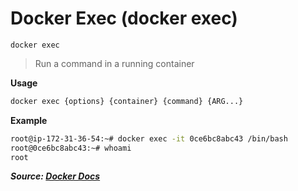 # Docker Exec (docker exec)

`docker exec`

> Run a command in a running container

**Usage**

```bash
docker exec {options} {container} {command} {ARG...}
```

**Example**

```bash
root@ip-172-31-36-54:~# docker exec -it 0ce6bc8abc43 /bin/bash
root@0ce6bc8abc43:~# whoami
root
```

**_Source: [Docker Docs](https://docs.docker.com/engine/reference/commandline/exec/)_**
